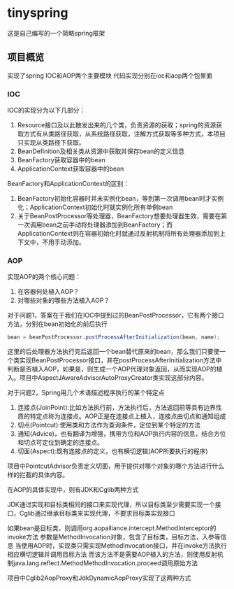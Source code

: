 # tinyspring

这是自己编写的一个简略spring框架

## 项目概览

实现了spring IOC和AOP两个主要模块
代码实现分别在ioc和aop两个包里面

### IOC

IOC的实现分为以下几部分：
1. Resource接口及以此散发出来的几个类，负责资源的获取；spring的资源获取方式有从类路径获取，从系统路径获取，注解方式获取等多种方式，本项目只实现从类路径下获取。
2. BeanDefinition及相关类从资源中获取并保存bean的定义信息
3. BeanFactory获取容器中的bean
4. ApplicationContext获取容器中的bean

BeanFactory和ApplicationContext的区别：
1. BeanFactory初始化容器时并未实例化bean，等到第一次调用bean时才实例化；ApplicationContext初始化时就实例化所有单例bean
2. 关于BeanPostProcessor等处理器，BeanFactory想要处理器生效，需要在第一次调用bean之前手动将处理器添加到BeanFactory；而ApplicationContext则在容器初始化时就通过反射机制将所有处理器添加到上下文中，不用手动添加。

### AOP
实现AOP的两个核心问题：

1. 在容器何处植入AOP？
2. 对哪些对象的哪些方法植入AOP？

对于问题1，答案在于我们在IOC中提到过的BeanPostProcessor，它有两个接口方法，分别在bean初始化的前后执行
```java
bean = beanPostProcessor.postProcessAfterInitialization(bean, name);
```
这里的后处理器方法执行完后返回一个bean替代原来的bean，那么我们只要使一个类实现BeanPostProcessor接口，并在postProcessAfterInitialization方法中判断是否植入AOP，如果是，则生成一个AOP代理对象返回，从而实现AOP的植入。项目中AspectJAwareAdvisorAutoProxyCreator类实现这部分内容。


对于问题2，Spring用几个术语描述程序执行的某个特定点
1. 连接点(JoinPoint):比如方法执行前，方法执行后，方法返回前等具有边界性质的特定点称为连接点。AOP正是在连接点上植入，连接点由切点和通知组成
2. 切点(Pointcut):使用类和方法作为查询条件，定位到某个特定的方法
3. 通知(Advice)，也有翻译为增强，携带方位和AOP执行内容的信息，结合方位和切点可定位到确定的连接点。
4. 切面(Aspect):既有连接点的定义，也有横切逻辑(AOP所要执行的程序)

项目中PointcutAdvisor负责定义切面，用于提供对哪个对象的哪个方法进行什么样的拦截的具体内容。

在AOP的具体实现中，则有JDK和Cglib两种方式

JDK通过实现和目标类相同的接口来实现代理，所以目标类至少需要实现一个接口，Cglib通过继承目标类来实现代理，不要求目标类实现接口

如果bean是目标类，则调用org.aopalliance.intercept.MethodInterceptor的invoke方法
参数是MethodInvocation对象，包含了目标类，目标方法，入参等信息
当使用AOP时，实现类只需实现MethodInvocation接口，并在invoke方法执行相应横切逻辑并调用目标方法
而该方法不是需要AOP植入的方法，则使用反射机制java.lang.reflect.MethodMethodInvocation.proceed调用原始方法

项目中Cglib2AopProxy和JdkDynamicAopProxy实现了这两种方式